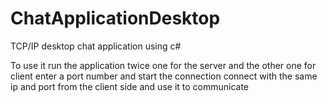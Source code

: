 # ChatApplicationDesktop
TCP/IP desktop chat application using c#



To use it
run the application twice one for the server and the other one for client
enter a port number and start the connection
connect with the same ip and port from the client side and use it to communicate
